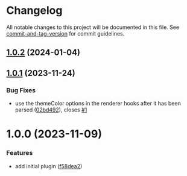 # Changelog

All notable changes to this project will be documented in this file. See [commit-and-tag-version](https://github.com/absolute-version/commit-and-tag-version) for commit guidelines.

## [1.0.2](https://github.com/dmnsgn/typedoc-material-theme/compare/v1.0.1...v1.0.2) (2024-01-04)



## [1.0.1](https://github.com/dmnsgn/typedoc-material-theme/compare/v1.0.0...v1.0.1) (2023-11-24)


### Bug Fixes

* use the themeColor options in the renderer hooks after it has been parsed ([02bd492](https://github.com/dmnsgn/typedoc-material-theme/commit/02bd49245cb4b26fe053052fb80fbea1d07d3f37)), closes [#1](https://github.com/dmnsgn/typedoc-material-theme/issues/1)



# 1.0.0 (2023-11-09)


### Features

* add initial plugin ([f58dea2](https://github.com/dmnsgn/typedoc-material-theme/commit/f58dea26e785d7b19971539d78b8d19f7f336281))
